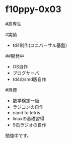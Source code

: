 # f10ppy-0x03

#高専生

#実績
- td4制作(ユニバーサル基盤)

##開発中
- OS自作
- ブログサーバ
-  td4のsmd版自作

#目標
- 数学検定一級
- ラジコンの自作
- nand to tetris
- linaxの基礎習得
- 9石ラジオの自作

勉強中です。
